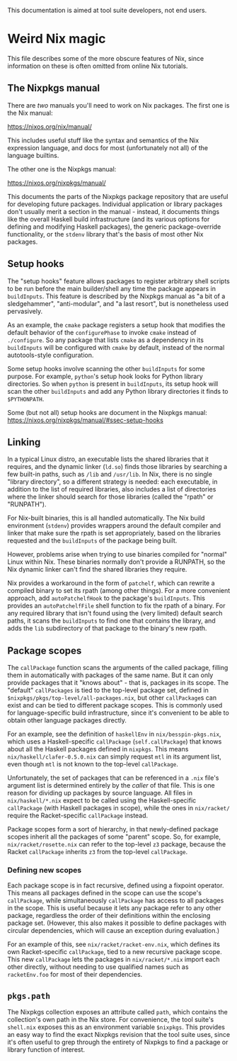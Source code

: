This documentation is aimed at tool suite developers, not end users.


# Weird Nix magic

This file describes some of the more obscure features of Nix, since information
on these is often omitted from online Nix tutorials.


## The Nixpkgs manual

There are *two* manuals you'll need to work on Nix packages.  The first one is
the Nix manual:

https://nixos.org/nix/manual/

This includes useful stuff like the syntax and semantics of the Nix expression
language, and docs for most (unfortunately not all) of the language builtins.

The other one is the Nixpkgs manual:

https://nixos.org/nixpkgs/manual/

This documents the parts of the Nixpkgs package repository that are useful for
developing future packages.  Individual application or library packages don't
usually merit a section in the manual - instead, it documents things like the
overall Haskell build infrastructure (and its various options for defining and
modifying Haskell packages), the generic package-override functionality, or the
`stdenv` library that's the basis of most other Nix packages.


## Setup hooks

The "setup hooks" feature allows packages to register arbitrary shell scripts
to be run before the main builder/shell any time the package appears in
`buildInputs`.  This feature is described by the Nixpkgs manual as "a bit of a
sledgehammer", "anti-modular", and "a last resort", but is nonetheless used
pervasively.

As an example, the `cmake` package registers a setup hook that modifies the
default behavior of the `configurePhase` to invoke `cmake` instead of
`./configure`.  So any package that lists `cmake` as a dependency in its
`buildInputs` will be configured with `cmake` by default, instead of the normal
autotools-style configuration.

Some setup hooks involve scanning the other `buildInputs` for some purpose.
For example, `python`'s setup hook looks for Python library directories.  So
when `python` is present in `buildInputs`, its setup hook will scan the other
`buildInputs` and add any Python library directories it finds to `$PYTHONPATH`.

Some (but not all) setup hooks are document in the Nixpkgs manual:
https://nixos.org/nixpkgs/manual/#ssec-setup-hooks


## Linking

In a typical Linux distro, an executable lists the shared libraries that it
requires, and the dynamic linker (`ld.so`) finds those libraries by searching a
few built-in paths, such as `/lib` and `/usr/lib`.  In Nix, there is no single
"library directory", so a different strategy is needed: each executable, in
addition to the list of required libraries, also includes a list of directories
where the linker should search for those libraries (called the "rpath" or
"RUNPATH").

For Nix-built binaries, this is all handled automatically.  The Nix build
environment (`stdenv`) provides wrappers around the default compiler and
linker that make sure the rpath is set appropriately, based on the libraries
requested and the `buildInputs` of the package being built.

However, problems arise when trying to use binaries compiled for "normal" Linux
within Nix.  These binaries normally don't provide a RUNPATH, so the Nix
dynamic linker can't find the shared libraries they require.

Nix provides a workaround in the form of `patchelf`, which can rewrite a
compiled binary to set its rpath (among other things).  For a more convenient
approach, add `autoPatchelfHook` to the package's `buildInputs`.  This provides
an `autoPatchelfFile` shell function to fix the rpath of a binary.  For any
required library that isn't found using the (very limited) default search
paths, it scans the `buildInputs` to find one that contains the library, and
adds the `lib` subdirectory of that package to the binary's new rpath.


## Package scopes

The `callPackage` function scans the arguments of the called package, filling
them in automatically with packages of the same name.  But it can only provide
packages that it "knows about" - that is, packages in its scope.  The "default"
`callPackages` is tied to the top-level package set, defined in
`$nixpkgs/pkgs/top-level/all-packages.nix`, but other `callPackage`s can
exist and can be tied to different package scopes.  This is commonly used for
language-specific build infrastructure, since it's convenient to be able to
obtain other language packages directly.

For an example, see the definition of `haskellEnv` in `nix/besspin-pkgs.nix`,
which uses a Haskell-specific `callPackage` (`self.callPackage`) that knows
about all the Haskell packages defined in `nixpkgs`.  This means
`nix/haskell/clafer-0.5.0.nix` can simply request `mtl` in its argument list,
even though `mtl` is not known to the top-level `callPackage`.

Unfortunately, the set of packages that can be referenced in a `.nix` file's
argument list is determined entirely by the *caller* of that file.  This is one
reason for dividing up packages by source language.  All files in
`nix/haskell/*.nix` expect to be called using the Haskell-specific
`callPackage` (with Haskell packages in scope), while the ones in `nix/racket/`
require the Racket-specific `callPackage` instead.

Package scopes form a sort of hierarchy, in that newly-defined package scopes
inherit all the packages of some "parent" scope.  So, for example,
`nix/racket/rosette.nix` can refer to the top-level `z3` package, because the
Racket `callPackage` inherits `z3` from the top-level `callPackage`.


### Defining new scopes

Each package scope is in fact recursive, defined using a fixpoint operator.
This means all packages defined in the scope can use the scope's `callPackage`,
while simultaneously `callPackage` has access to all packages in the scope.
This is useful because it lets any package refer to any other package,
regardless the order of their definitions within the enclosing package set.
(However, this also makes it possible to define packages with circular
dependencies, which will cause an exception during evaluation.)

For an example of this, see `nix/racket/racket-env.nix`, which defines its own
Racket-specific `callPackage`, tied to a new recursive package scope.  This new
`callPackage` lets the packages in `nix/racket/*.nix` import each other
directly, without needing to use qualified names such as `racketEnv.foo` for
most of their dependencies.


## `pkgs.path`

The Nixpkgs collection exposes an attribute called `path`, which contains the
collection's own path in the Nix store.  For convenience, the tool suite's
`shell.nix` exposes this as an environment variable `$nixpkgs`.  This provides
an easy way to find the exact Nixpkgs revision that the tool suite uses, since
it's often useful to grep through the entirety of Nixpkgs to find a package or
library function of interest.
